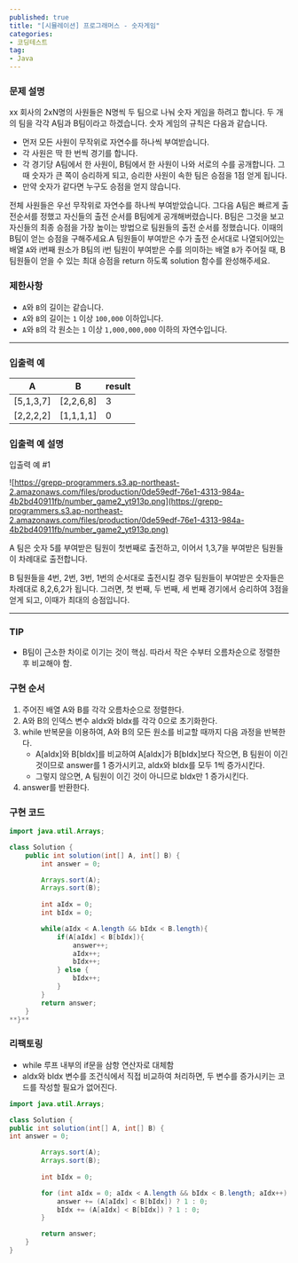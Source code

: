 ```yaml
---
published: true
title: "[시뮬레이션] 프로그래머스 - 숫자게임"
categories: 
- 코딩테스트
tag:
- Java
---
```


### 문제 설명

xx 회사의 2xN명의 사원들은 N명씩 두 팀으로 나눠 숫자 게임을 하려고 합니다. 두 개의 팀을 각각 A팀과 B팀이라고 하겠습니다. 숫자 게임의 규칙은 다음과 같습니다.

- 먼저 모든 사원이 무작위로 자연수를 하나씩 부여받습니다.
- 각 사원은 딱 한 번씩 경기를 합니다.
- 각 경기당 A팀에서 한 사원이, B팀에서 한 사원이 나와 서로의 수를 공개합니다. 그때 숫자가 큰 쪽이 승리하게 되고, 승리한 사원이 속한 팀은 승점을 1점 얻게 됩니다.
- 만약 숫자가 같다면 누구도 승점을 얻지 않습니다.

전체 사원들은 우선 무작위로 자연수를 하나씩 부여받았습니다. 그다음 A팀은 빠르게 출전순서를 정했고 자신들의 출전 순서를 B팀에게 공개해버렸습니다. B팀은 그것을 보고 자신들의 최종 승점을 가장 높이는 방법으로 팀원들의 출전 순서를 정했습니다. 이때의 B팀이 얻는 승점을 구해주세요.A 팀원들이 부여받은 수가 출전 순서대로 나열되어있는 배열 `A`와 i번째 원소가 B팀의 i번 팀원이 부여받은 수를 의미하는 배열 `B`가 주어질 때, B 팀원들이 얻을 수 있는 최대 승점을 return 하도록 solution 함수를 완성해주세요.

### 제한사항

- `A`와 `B`의 길이는 같습니다.
- `A`와 `B`의 길이는 `1` 이상 `100,000` 이하입니다.
- `A`와 `B`의 각 원소는 `1` 이상 `1,000,000,000` 이하의 자연수입니다.

---

### 입출력 예

| A | B | result |
| --- | --- | --- |
| [5,1,3,7] | [2,2,6,8] | 3 |
| [2,2,2,2] | [1,1,1,1] | 0 |

### 입출력 예 설명

입출력 예 #1

![https://grepp-programmers.s3.ap-northeast-2.amazonaws.com/files/production/0de59edf-76e1-4313-984a-4b2bd40911fb/number_game2_yt913p.png](https://grepp-programmers.s3.ap-northeast-2.amazonaws.com/files/production/0de59edf-76e1-4313-984a-4b2bd40911fb/number_game2_yt913p.png)

A 팀은 숫자 5를 부여받은 팀원이 첫번째로 출전하고, 이어서 1,3,7을 부여받은 팀원들이 차례대로 출전합니다.

B 팀원들을 4번, 2번, 3번, 1번의 순서대로 출전시킬 경우 팀원들이 부여받은 숫자들은 차례대로 8,2,6,2가 됩니다. 그러면, 첫 번째, 두 번째, 세 번째 경기에서 승리하여 3점을 얻게 되고, 이때가 최대의 승점입니다.

---

### TIP

- B팀이 근소한 차이로 이기는 것이 핵심. 따라서 작은 수부터 오름차순으로 정렬한 후 비교해야 함.

### 구현 순서

1. 주어진 배열 A와 B를 각각 오름차순으로 정렬한다.
2. A와 B의 인덱스 변수 aIdx와 bIdx를 각각 0으로 초기화한다.
3. while 반복문을 이용하여, A와 B의 모든 원소를 비교할 때까지 다음 과정을 반복한다.
    - A[aIdx]와 B[bIdx]를 비교하여 A[aIdx]가 B[bIdx]보다 작으면, B 팀원이 이긴 것이므로 answer를 1 증가시키고, aIdx와 bIdx를 모두 1씩 증가시킨다.
    - 그렇지 않으면, A 팀원이 이긴 것이 아니므로 bIdx만 1 증가시킨다.
4. answer를 반환한다.

### 구현 코드

```java
import java.util.Arrays;

class Solution {
    public int solution(int[] A, int[] B) {
        int answer = 0;

        Arrays.sort(A);
        Arrays.sort(B);
        
        int aIdx = 0;
        int bIdx = 0;

        while(aIdx < A.length && bIdx < B.length){
            if(A[aIdx] < B[bIdx]){
                answer++;
                aIdx++;
                bIdx++;
            } else {
                bIdx++;
            }
        }
        return answer;
    }
**}** 
```

### 리팩토링
- while 루프 내부의 if문을 삼항 연산자로 대체함
- aIdx와 bIdx 변수를 조건식에서 직접 비교하여 처리하면, 두 변수를 증가시키는 코드를 작성할 필요가 없어진다.

```java
import java.util.Arrays;

class Solution {
public int solution(int[] A, int[] B) {
int answer = 0;

        Arrays.sort(A);
        Arrays.sort(B);
        
        int bIdx = 0;

        for (int aIdx = 0; aIdx < A.length && bIdx < B.length; aIdx++) {
            answer += (A[aIdx] < B[bIdx]) ? 1 : 0;
            bIdx += (A[aIdx] < B[bIdx]) ? 1 : 0;
        }

        return answer;
    }
}
```
